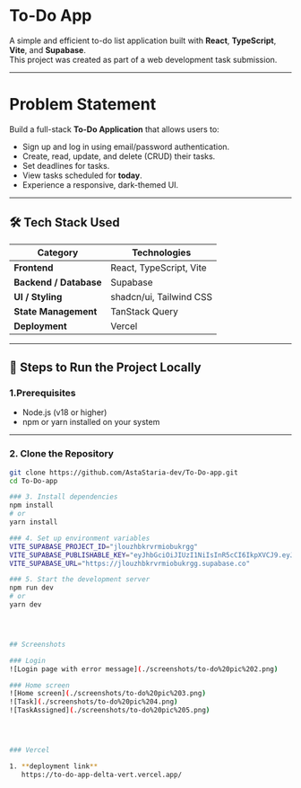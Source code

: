 # To-Do App

A simple and efficient to-do list application built with **React**, **TypeScript**, **Vite**, and **Supabase**.  
This project was created as part of a web development task submission.

---

# Problem Statement

Build a full-stack **To-Do Application** that allows users to:

- Sign up and log in using email/password authentication.
- Create, read, update, and delete (CRUD) their tasks.
- Set deadlines for tasks.
- View tasks scheduled for **today**.
- Experience a responsive, dark-themed UI.

---

## 🛠️ Tech Stack Used

| Category | Technologies |
|-----------|---------------|
| **Frontend** | React, TypeScript, Vite |
| **Backend / Database** | Supabase |
| **UI / Styling** | shadcn/ui, Tailwind CSS |
| **State Management** | TanStack Query |
| **Deployment** | Vercel |

---

## 🚀 Steps to Run the Project Locally

### 1.Prerequisites
- Node.js (v18 or higher)
- npm or yarn installed on your system

---

### 2. Clone the Repository
```bash
git clone https://github.com/AstaStaria-dev/To-Do-app.git
cd To-Do-app

### 3. Install dependencies
npm install
# or
yarn install

### 4. Set up environment variables
VITE_SUPABASE_PROJECT_ID="jlouzhbkrvrmiobukrgg"
VITE_SUPABASE_PUBLISHABLE_KEY="eyJhbGciOiJIUzI1NiIsInR5cCI6IkpXVCJ9.eyJpc3MiOiJzdXBhYmFzZSIsInJlZiI6Impsb3V6aGJrcnZybWlvYnVrcmdnIiwicm9sZSI6ImFub24iLCJpYXQiOjE3NjAxMzI1MjEsImV4cCI6MjA3NTcwODUyMX0.pkfUr2LMqw4WjLr1PpcejxstVtEWXKAa7tGCwgrxh1Y"
VITE_SUPABASE_URL="https://jlouzhbkrvrmiobukrgg.supabase.co"

### 5. Start the development server
npm run dev
# or
yarn dev




## Screenshots

### Login
![Login page with error message](./screenshots/to-do%20pic%202.png)

### Home screen
![Home screen](./screenshots/to-do%20pic%203.png)
![Task](./screenshots/to-do%20pic%204.png)
![TaskAssigned](./screenshots/to-do%20pic%205.png)




### Vercel 

1. **deployment link**
   https://to-do-app-delta-vert.vercel.app/
